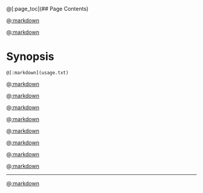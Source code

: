 @[:page_toc](## Page Contents)

@[:markdown](intro.md)

@[:markdown](export.md)

# Synopsis
```
@[:markdown](usage.txt)
```
@[:markdown](example.md)

@[:markdown](version.md)

@[:markdown](platforms.md)

@[:markdown](downloading.md)

@[:markdown](compiling.md)

@[:markdown](output.md)

@[:markdown](data_analysis.md)

@[:markdown](license.md)

---
@[:markdown](ack.md)
